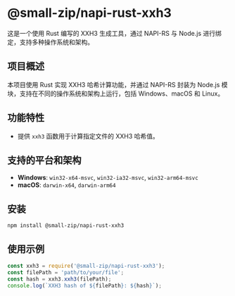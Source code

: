 # @small-zip/napi-rust-xxh3

这是一个使用 Rust 编写的 XXH3 生成工具，通过 NAPI-RS 与 Node.js 进行绑定，支持多种操作系统和架构。

## 项目概述
本项目使用 Rust 实现 XXH3 哈希计算功能，并通过 NAPI-RS 封装为 Node.js 模块，支持在不同的操作系统和架构上运行，包括 Windows、macOS 和 Linux。

## 功能特性
- 提供 `xxh3` 函数用于计算指定文件的 XXH3 哈希值。  

## 支持的平台和架构
- **Windows**: `win32-x64-msvc`, `win32-ia32-msvc`, `win32-arm64-msvc`
- **macOS**: `darwin-x64`, `darwin-arm64`

## 安装
```bash
npm install @small-zip/napi-rust-xxh3
```

## 使用示例
```javascript
const xxh3 = require('@small-zip/napi-rust-xxh3');
const filePath = 'path/to/your/file';
const hash = xxh3.xxh3(filePath);
console.log(`XXH3 hash of ${filePath}: ${hash}`); 
```
